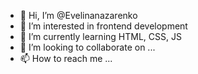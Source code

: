 - 👋 Hi, I’m @Evelinanazarenko
- 👀 I’m interested in frontend development
- 🌱 I’m currently learning HTML, CSS, JS
- 💞️ I’m looking to collaborate on ...
- 📫 How to reach me ...

<!---
Evelinanazarenko/Evelinanazarenko is a ✨ special ✨ repository because its `README.md` (this file) appears on your GitHub profile.
You can click the Preview link to take a look at your changes.
--->
